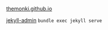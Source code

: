 

[themonki.github.io](https://themonki.github.io)


[jekyll-admin](https://github.com/jekyll/jekyll-admin)
`bundle exec jekyll serve`
